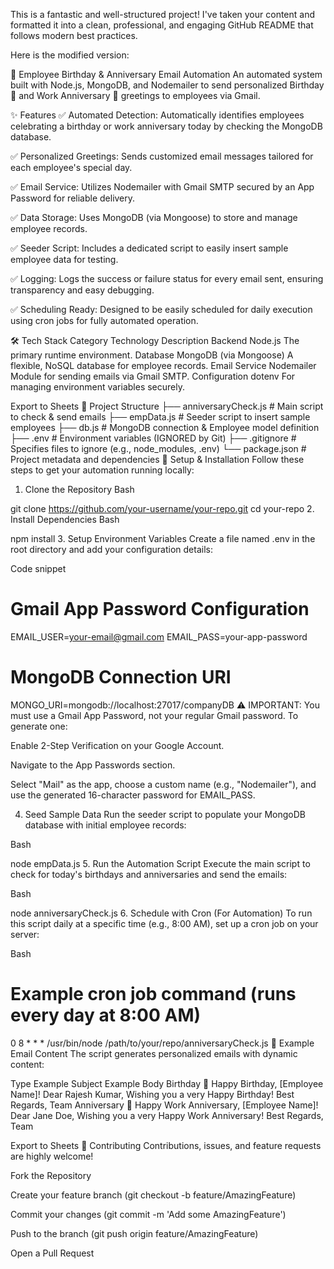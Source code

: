 This is a fantastic and well-structured project! I've taken your content and formatted it into a clean, professional, and engaging GitHub README that follows modern best practices.

Here is the modified version:

🎉 Employee Birthday & Anniversary Email Automation
An automated system built with Node.js, MongoDB, and Nodemailer to send personalized Birthday 🎂 and Work Anniversary 🎉 greetings to employees via Gmail.

✨ Features
✅ Automated Detection: Automatically identifies employees celebrating a birthday or work anniversary today by checking the MongoDB database.

✅ Personalized Greetings: Sends customized email messages tailored for each employee's special day.

✅ Email Service: Utilizes Nodemailer with Gmail SMTP secured by an App Password for reliable delivery.

✅ Data Storage: Uses MongoDB (via Mongoose) to store and manage employee records.

✅ Seeder Script: Includes a dedicated script to easily insert sample employee data for testing.

✅ Logging: Logs the success or failure status for every email sent, ensuring transparency and easy debugging.

✅ Scheduling Ready: Designed to be easily scheduled for daily execution using cron jobs for fully automated operation.

🛠️ Tech Stack
Category	Technology	Description
Backend	Node.js	The primary runtime environment.
Database	MongoDB (via Mongoose)	A flexible, NoSQL database for employee records.
Email Service	Nodemailer	Module for sending emails via Gmail SMTP.
Configuration	dotenv	For managing environment variables securely.

Export to Sheets
📂 Project Structure
├── anniversaryCheck.js   # Main script to check & send emails
├── empData.js            # Seeder script to insert sample employees
├── db.js                 # MongoDB connection & Employee model definition
├── .env                  # Environment variables (IGNORED by Git)
├── .gitignore            # Specifies files to ignore (e.g., node_modules, .env)
└── package.json          # Project metadata and dependencies
🚀 Setup & Installation
Follow these steps to get your automation running locally:

1. Clone the Repository
Bash

git clone https://github.com/your-username/your-repo.git
cd your-repo
2. Install Dependencies
Bash

npm install
3. Setup Environment Variables
Create a file named .env in the root directory and add your configuration details:

Code snippet

# Gmail App Password Configuration
EMAIL_USER=your-email@gmail.com
EMAIL_PASS=your-app-password

# MongoDB Connection URI
MONGO_URI=mongodb://localhost:27017/companyDB
⚠️ IMPORTANT: You must use a Gmail App Password, not your regular Gmail password. To generate one:

Enable 2-Step Verification on your Google Account.

Navigate to the App Passwords section.

Select "Mail" as the app, choose a custom name (e.g., "Nodemailer"), and use the generated 16-character password for EMAIL_PASS.

4. Seed Sample Data
Run the seeder script to populate your MongoDB database with initial employee records:

Bash

node empData.js
5. Run the Automation Script
Execute the main script to check for today's birthdays and anniversaries and send the emails:

Bash

node anniversaryCheck.js
6. Schedule with Cron (For Automation)
To run this script daily at a specific time (e.g., 8:00 AM), set up a cron job on your server:

Bash

# Example cron job command (runs every day at 8:00 AM)
0 8 * * * /usr/bin/node /path/to/your/repo/anniversaryCheck.js
📧 Example Email Content
The script generates personalized emails with dynamic content:

Type	Example Subject	Example Body
Birthday	🎂 Happy Birthday, [Employee Name]!	Dear Rajesh Kumar, Wishing you a very Happy Birthday! Best Regards, Team
Anniversary	🎉 Happy Work Anniversary, [Employee Name]!	Dear Jane Doe, Wishing you a very Happy Work Anniversary! Best Regards, Team

Export to Sheets
🤝 Contributing
Contributions, issues, and feature requests are highly welcome!

Fork the Repository

Create your feature branch (git checkout -b feature/AmazingFeature)

Commit your changes (git commit -m 'Add some AmazingFeature')

Push to the branch (git push origin feature/AmazingFeature)

Open a Pull Request
